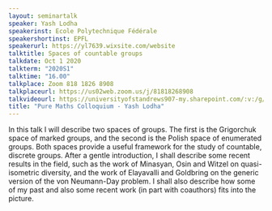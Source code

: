 ```yaml
---
layout: seminartalk
speaker: Yash Lodha
speakerinst: Ecole Polytechnique Fédérale
speakershortinst: EPFL
speakerurl: https://yl7639.wixsite.com/website
talktitle: Spaces of countable groups
talkdate: Oct 1 2020
talkterm: "2020S1"
talktime: "16.00"
talkplace: Zoom 818 1826 8908
talkplaceurl: https://us02web.zoom.us/j/81818268908
talkvideourl: https://universityofstandrews907-my.sharepoint.com/:v:/g/personal/lst6_st-andrews_ac_uk/EQqPL01dxi5Aouo6FQdYDg4ByieVh_AN7yRsvF-weUhH9g?e=vuNPcN
title: "Pure Maths Colloquium - Yash Lodha"
---
```


In this talk I will describe two spaces of groups. The first is the Grigorchuk
space of marked groups, and the second is the Polish space of enumerated groups.
Both spaces provide a useful framework for the study of countable, discrete
groups. After a gentle introduction, I shall describe some recent results in the
field, such as the work of Minasyan, Osin and Witzel on quasi-isometric
diversity, and the work of Elayavalli and Goldbring on the generic version of
the von Neumann-Day problem. I shall also describe how some of my past and also
some recent work (in part with coauthors) fits into the picture.

